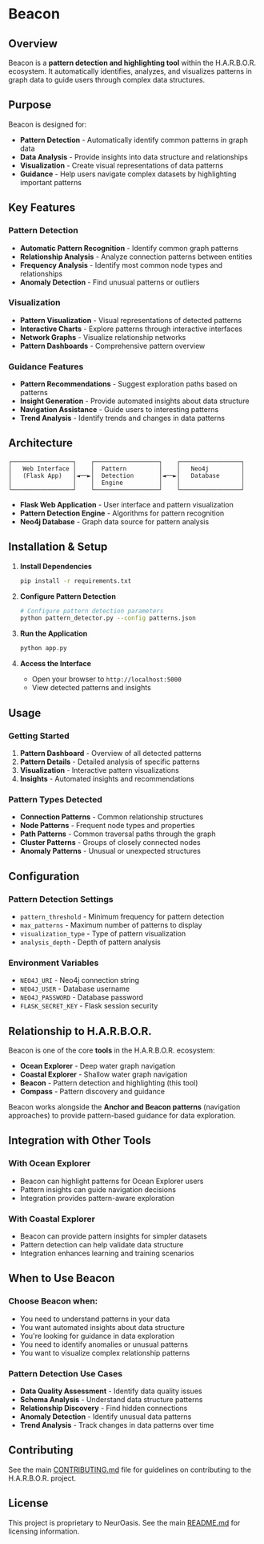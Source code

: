 # Beacon

## Overview

Beacon is a **pattern detection and highlighting tool** within the H.A.R.B.O.R. ecosystem. It automatically identifies, analyzes, and visualizes patterns in graph data to guide users through complex data structures.

## Purpose

Beacon is designed for:
- **Pattern Detection** - Automatically identify common patterns in graph data
- **Data Analysis** - Provide insights into data structure and relationships
- **Visualization** - Create visual representations of data patterns
- **Guidance** - Help users navigate complex datasets by highlighting important patterns

## Key Features

### Pattern Detection
- **Automatic Pattern Recognition** - Identify common graph patterns
- **Relationship Analysis** - Analyze connection patterns between entities
- **Frequency Analysis** - Identify most common node types and relationships
- **Anomaly Detection** - Find unusual patterns or outliers

### Visualization
- **Pattern Visualization** - Visual representations of detected patterns
- **Interactive Charts** - Explore patterns through interactive interfaces
- **Network Graphs** - Visualize relationship networks
- **Pattern Dashboards** - Comprehensive pattern overview

### Guidance Features
- **Pattern Recommendations** - Suggest exploration paths based on patterns
- **Insight Generation** - Provide automated insights about data structure
- **Navigation Assistance** - Guide users to interesting patterns
- **Trend Analysis** - Identify trends and changes in data patterns

## Architecture

```
┌─────────────────┐    ┌──────────────────┐    ┌─────────────────┐
│   Web Interface │    │  Pattern         │    │   Neo4j         │
│   (Flask App)   │◄──►│  Detection       │◄──►│   Database      │
│                 │    │  Engine          │    │                 │
└─────────────────┘    └──────────────────┘    └─────────────────┘
```

- **Flask Web Application** - User interface and pattern visualization
- **Pattern Detection Engine** - Algorithms for pattern recognition
- **Neo4j Database** - Graph data source for pattern analysis

## Installation & Setup

1. **Install Dependencies**
   ```bash
   pip install -r requirements.txt
   ```

2. **Configure Pattern Detection**
   ```bash
   # Configure pattern detection parameters
   python pattern_detector.py --config patterns.json
   ```

3. **Run the Application**
   ```bash
   python app.py
   ```

4. **Access the Interface**
   - Open your browser to `http://localhost:5000`
   - View detected patterns and insights

## Usage

### Getting Started
1. **Pattern Dashboard** - Overview of all detected patterns
2. **Pattern Details** - Detailed analysis of specific patterns
3. **Visualization** - Interactive pattern visualizations
4. **Insights** - Automated insights and recommendations

### Pattern Types Detected
- **Connection Patterns** - Common relationship structures
- **Node Patterns** - Frequent node types and properties
- **Path Patterns** - Common traversal paths through the graph
- **Cluster Patterns** - Groups of closely connected nodes
- **Anomaly Patterns** - Unusual or unexpected structures

## Configuration

### Pattern Detection Settings
- `pattern_threshold` - Minimum frequency for pattern detection
- `max_patterns` - Maximum number of patterns to display
- `visualization_type` - Type of pattern visualization
- `analysis_depth` - Depth of pattern analysis

### Environment Variables
- `NEO4J_URI` - Neo4j connection string
- `NEO4J_USER` - Database username
- `NEO4J_PASSWORD` - Database password
- `FLASK_SECRET_KEY` - Flask session security

## Relationship to H.A.R.B.O.R.

Beacon is one of the core **tools** in the H.A.R.B.O.R. ecosystem:

- **Ocean Explorer** - Deep water graph navigation
- **Coastal Explorer** - Shallow water graph navigation
- **Beacon** - Pattern detection and highlighting (this tool)
- **Compass** - Pattern discovery and guidance

Beacon works alongside the **Anchor and Beacon patterns** (navigation approaches) to provide pattern-based guidance for data exploration.

## Integration with Other Tools

### With Ocean Explorer
- Beacon can highlight patterns for Ocean Explorer users
- Pattern insights can guide navigation decisions
- Integration provides pattern-aware exploration

### With Coastal Explorer
- Beacon can provide pattern insights for simpler datasets
- Pattern detection can help validate data structure
- Integration enhances learning and training scenarios

## When to Use Beacon

### Choose Beacon when:
- You need to understand patterns in your data
- You want automated insights about data structure
- You're looking for guidance in data exploration
- You need to identify anomalies or unusual patterns
- You want to visualize complex relationship patterns

### Pattern Detection Use Cases
- **Data Quality Assessment** - Identify data quality issues
- **Schema Analysis** - Understand data structure patterns
- **Relationship Discovery** - Find hidden connections
- **Anomaly Detection** - Identify unusual data patterns
- **Trend Analysis** - Track changes in data patterns over time

## Contributing

See the main [CONTRIBUTING.md](../CONTRIBUTING.md) file for guidelines on contributing to the H.A.R.B.O.R. project.

## License

This project is proprietary to NeurOasis. See the main [README.md](../README.md) for licensing information. 